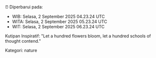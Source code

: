 ⏰ Diperbarui pada:
- WIB: Selasa, 2 September 2025 04.23.24 UTC
- WITA: Selasa, 2 September 2025 05.23.24 UTC
- WIT: Selasa, 2 September 2025 06.23.24 UTC

Kutipan Inspiratif:
"Let a hundred flowers bloom, let a hundred schools of thought contend."


Kategori: nature

